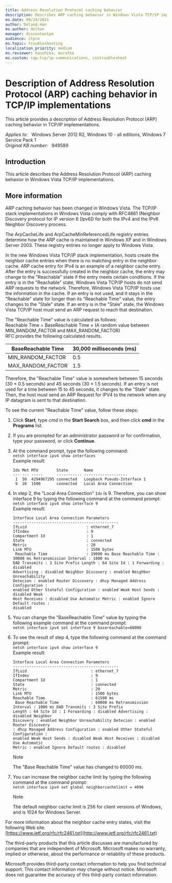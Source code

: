 ```yaml
---
title: Address Resolution Protocol caching behavior
description: Describes ARP caching behavior in Windows Vista TCP/IP implementations.
ms.date: 09/24/2021
author: Deland-Han
ms.author: delhan
manager: dcscontentpm
audience: itpro
ms.topic: troubleshooting
localization_priority: medium
ms.reviewer: kaushika, muratka
ms.custom: sap:tcp/ip-communications, csstroubleshoot
---
```

# Description of Address Resolution Protocol (ARP) caching behavior in TCP/IP implementations

This article provides a description of Address Resolution Protocol (ARP) caching behavior in TCP/IP implementations.

_Applies to:_ &nbsp; Windows Server 2012 R2, Windows 10 - all editions, Windows 7 Service Pack 1  
_Original KB number:_ &nbsp; 949589

## Introduction

This article describes the Address Resolution Protocol (ARP) caching behavior in Windows Vista TCP/IP implementations.

## More information

ARP caching behavior has been changed in Windows Vista. The TCP/IP stack implementations in Windows Vista comply with RFC4861 (Neighbor Discovery protocol for IP version 6 [Ipv6]) for both the IPv4 and the IPv6 Neighbor Discovery process.

The ArpCacheLife and ArpCacheMinReferencedLife registry entries determine how the ARP cache is maintained in Windows XP and in Windows Server 2003. These registry entries no longer apply to Windows Vista.

In the new Windows Vista TCP/IP stack implementation, hosts create the neighbor cache entries when there is no matching entry in the neighbor cache. ARP cache entry for IPv4 is an example of a neighbor cache entry. After the entry is successfully created in the neighbor cache, the entry may change to the "Reachable" state if the entry meets certain conditions. If the entry is in the "Reachable" state, Windows Vista TCP/IP hosts do not send ARP requests to the network. Therefore, Windows Vista TCP/IP hosts use the information in the cache. If an entry is not used, and it stays in the "Reachable" state for longer than its "Reachable Time" value, the entry changes to the "Stale" state. If an entry is in the "Stale" state, the Windows Vista TCP/IP host must send an ARP request to reach that destination.

The "Reachable Time" value is calculated as follows:  
Reachable Time = BaseReachable Time × (A random value between MIN_RANDOM_FACTOR and MAX_RANDOM_FACTOR)  
RFC provides the following calculated results.

|BaseReachable Time|30,000 milliseconds (ms)|
|---|---|
|MIN_RANDOM_FACTOR|0.5|
|MAX_RANDOM_FACTOR|1.5|

Therefore, the "Reachable Time" value is somewhere between 15 seconds (30 × 0.5 seconds) and 45 seconds (30 × 1.5 seconds). If an entry is not used for a time between 15 to 45 seconds, it changes to the "Stale" state. Then, the host must send an ARP Request for IPV4 to the network when any IP datagram is sent to that destination.

To see the current "Reachable Time" value, follow these steps:

1. Click **Start**, type *cmd* in the **Start Search** box, and then click **cmd** in the **Programs** list.

2. If you are prompted for an administrator password or for confirmation, type your password, or click **Continue**.
3. At the command prompt, type the following command:  
`netsh interface ipv4 show interfaces`  
 Example result:  

    ```console
    Idx Met MTU        State       Name
    --- --- -----      ----------- -------------------
     1  50  4294967295 connected   Loopback Pseudo-Interface 1
     9  20  1500       connected   Local Area Connection

    ```

4. In step 2, the "Local Area Connection" `Idx` is 9. Therefore, you can show interface 9 by typing the following command at the command prompt:  
`netsh interface ipv4 show interface 9`  
Example result:  

    ```console
    Interface Local Area Connection Parameters
    ----------------------------------------------
    IfLuid                          : ethernet_7
    IfIndex                         : 9
    Compartment Id                  : 1
    State                           : connected
    Metric                          : 20
    Link MTU                        : 1500 bytes
     Reachable Time                 : 19000 ms Base Reachable Time : 30000 ms Retransmission Interval : 1000 ms
    DAD Transmits : 3 Site Prefix Length : 64 Site Id : 1 Forwarding : disabled  
    Advertising : disabled Neighbor Discovery : enabled Neighbor Unreachability  
    Detecion : enabled Router Discovery : dhcp Managed Address Configuration :
    enabled Other Stateful Configuration : enabled Weak Host Sends : disabled Weak  
    Host Receives : disabled Use Automatic Metric : enabled Ignore Default routes :  
    disabled
    ```

5. You can change the "BaseReachable Time" value by typing the following example command at the command prompt:  
`netsh interface ipv4 set interface 9 basereachable=60000`  

6. To see the result of step 4, type the following command at the command prompt:  
`netsh interface ipv4 show interface 9`  
 Example result:  

    ```console
    Interface Local Area Connection Parameters
    ----------------------------------------------
    IfLuid                            : ethernet_7
    IfIndex                           : 9
    Compartment Id                    : 1
    State                             : connected
    Metric                            : 20
    Link MTU                          : 1500 bytes
    Reachable Time                    : 61500 ms
     Base Reachable Time              : 60000 ms Retransmission Interval : 1000 ms DAD Transmits : 3 Site Prefix
    Length : 64 Site Id : 1 Forwarding : disabled Advertising : disabled Neighbor
    Discovery : enabled Neighbor Unreachability Detecion : enabled Router Discovery
    : dhcp Managed Address Configuration : enabled Other Stateful Configuration :
    enabled Weak Host Sends : disabled Weak Host Receives : disabled Use Automatic
    Metric : enabled Ignore Default routes : disabled
    ```

    >[!NOTE]
    >The "Base Reachable Time" value has changed to 60000 ms.  

7. You can increase the neighbor cache limit by typing the following command at the command prompt:  
`netsh interface ipv4 set global neighborcachelimit = 4096`  

    >[!NOTE]
    >The default neighbor cache limit is 256 for client versions of Windows, and is 1024 for Windows Server.  

For more information about the neighbor cache entry states, visit the following Web site:  
[https://www.ietf.org/rfc/rfc2461.txt](http://www.ietf.org/rfc/rfc2461.txt)  

The third-party products that this article discusses are manufactured by companies that are independent of Microsoft. Microsoft makes no warranty, implied or otherwise, about the performance or reliability of these products.  

Microsoft provides third-party contact information to help you find technical support. This contact information may change without notice. Microsoft does not guarantee the accuracy of this third-party contact information.
